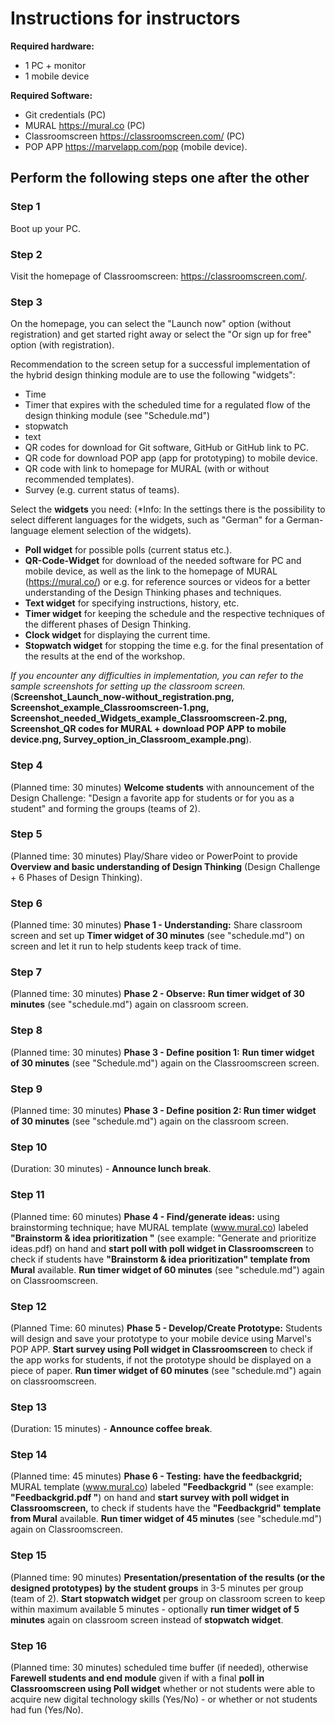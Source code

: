 

# **Instructions for instructors**

**Required hardware:**
* 1 PC + monitor
* 1 mobile device

**Required Software:**
* Git credentials (PC)
* MURAL https://mural.co (PC)
* Classroomscreen https://classroomscreen.com/ (PC)
* POP APP https://marvelapp.com/pop (mobile device).



## Perform the following steps one after the other

### Step 1
Boot up your PC.

### Step 2
Visit the homepage of Classroomscreen: https://classroomscreen.com/.

### Step 3
On the homepage, you can select the "Launch now" option (without registration) and get started right away or select the "Or sign up for free" option (with registration). 

Recommendation to the screen setup for a successful implementation of the hybrid design thinking module are to use the following "widgets": 
- Time
- Timer that expires with the scheduled time for a regulated flow of the design thinking module (see "Schedule.md")
- stopwatch 
- text
- QR codes for download for Git software, GitHub or GitHub link to PC.
- QR code for download POP app (app for prototyping) to mobile device.
- QR code with link to homepage for MURAL (with or without recommended templates).
- Survey (e.g. current status of teams).

Select the **widgets** you need: (*Info: In the settings there is the possibility to select different languages for the widgets, such as "German" for a German-language element selection of the widgets).
- **Poll widget** for possible polls (current status etc.).
- **QR-Code-Widget** for download of the needed software for PC and mobile device, as well as the link to the homepage of MURAL (https://mural.co/) or e.g. for reference sources or videos for a better understanding of the Design Thinking phases and techniques.
- **Text widget** for specifying instructions, history, etc.
- **Timer widget** for keeping the schedule and the respective techniques of the different phases of Design Thinking.
- **Clock widget** for displaying the current time.
- **Stopwatch widget** for stopping the time e.g. for the final presentation of the results at the end of the workshop.

*If you encounter any difficulties in implementation, you can refer to the sample screenshots for setting up the classroom screen.* (**Screenshot_Launch_now-without_registration.png, Screenshot_example_Classroomscreen-1.png, Screenshot_needed_Widgets_example_Classroomscreen-2.png, Screenshot_QR codes for MURAL + download POP APP to mobile device.png, Survey_option_in_Classroom_example.png**).

### Step 4
(Planned time: 30 minutes) **Welcome students** with announcement of the Design Challenge: "Design a favorite app for students or for you as a student" and forming the groups (teams of 2). 

### Step 5
(Planned time: 30 minutes) Play/Share video or PowerPoint to provide **Overview and basic understanding of Design Thinking** (Design Challenge + 6 Phases of Design Thinking). 

### Step 6
(Planned time: 30 minutes) **Phase 1 - Understanding:** Share classroom screen and set up **Timer widget of 30 minutes** (see "schedule.md") on screen and let it run to help students keep track of time.

### Step 7
(Planned time: 30 minutes) **Phase 2 - Observe:** **Run timer widget of 30 minutes** (see "schedule.md") again on classroom screen.

### Step 8
(Planned time: 30 minutes) **Phase 3 - Define position 1:** **Run timer widget of 30 minutes** (see "Schedule.md") again on the Classroomscreen screen.

### Step 9
(Planned time: 30 minutes) **Phase 3 - Define position 2: Run timer widget of 30 minutes** (see "schedule.md") again on the classroom screen.

### Step 10
(Duration: 30 minutes) - **Announce lunch break**.

### Step 11
(Planned time: 60 minutes) **Phase 4 - Find/generate ideas:** using brainstorming technique; have MURAL template (www.mural.co) labeled **"Brainstorm & idea prioritization "** (see example: "Generate and prioritize ideas.pdf) on hand and **start poll with poll widget in Classroomscreen** to check if students have **"Brainstorm & idea prioritization" template from Mural** available. **Run timer widget of 60 minutes** (see "schedule.md") again on Classroomscreen.

### Step 12
(Planned Time: 60 minutes) **Phase 5 - Develop/Create Prototype:** Students will design and save your prototype to your mobile device using Marvel's POP APP. **Start survey using Poll widget in Classroomscreen** to check if the app works for students, if not the prototype should be displayed on a piece of paper. **Run timer widget of 60 minutes** (see "schedule.md") again on classroomscreen.

### Step 13
(Duration: 15 minutes) - **Announce coffee break**.

### Step 14
(Planned time: 45 minutes) **Phase 6 - Testing:** **have the feedbackgrid;** MURAL template (www.mural.co) labeled **"Feedbackgrid "** (see example: **"Feedbackgrid.pdf "**) on hand and **start survey with poll widget in Classroomscreen,** to check if students have the **"Feedbackgrid" template from Mural** available. **Run timer widget of 45 minutes** (see "schedule.md") again on Classroomscreen.

### Step 15
(Planned time: 90 minutes) **Presentation/presentation of the results (or the designed prototypes) by the student groups** in 3-5 minutes per group (team of 2). **Start stopwatch widget** per group on classroom screen to keep within maximum available 5 minutes - optionally **run timer widget of 5 minutes** again on classroom screen instead of **stopwatch widget**.

### Step 16
(Planned time: 30 minutes) scheduled time buffer (if needed), otherwise **Farewell students and end module** given if with a final **poll in Classroomscreen using Poll widget** whether or not students were able to acquire new digital technology skills (Yes/No) - or whether or not students had fun (Yes/No).


